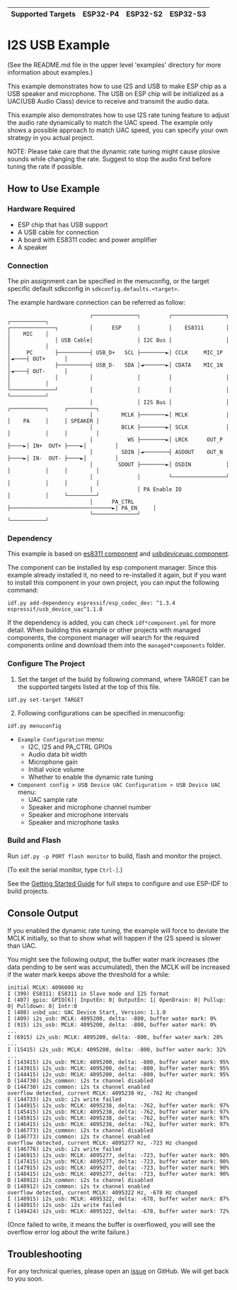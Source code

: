 | Supported Targets | ESP32-P4 | ESP32-S2 | ESP32-S3 |
| ----------------- | -------- | -------- | -------- |

# I2S USB Example

(See the README.md file in the upper level 'examples' directory for more information about examples.)

This example demonstrates how to use I2S and USB to make ESP chip as a USB speaker and microphone. The USB on ESP chip will be initialized as a UAC(USB Audio Class) device to receive and transmit the audio data.

This example also demonstrates how to use I2S rate tuning feature to adjust the audio rate dynamically to match the UAC speed. The example only shows a possible approach to match UAC speed, you can specify your own strategy in you actual project.

NOTE: Please take care that the dynamic rate tuning might cause plosive sounds while changing the rate. Suggest to stop the audio first before tuning the rate if possible.

## How to Use Example

### Hardware Required

* ESP chip that has USB support
* A USB cable for connection
* A board with ES8311 codec and power amplifier
* A speaker

### Connection

The pin assignment can be specified in the menuconfig, or the target specific default sdkconfig in `sdkconfig.defaults.<target>`.

The example hardware connection can be referred as follow:

```
                          ┌──────────────┐         ┌─────────────────┐     ┌───────────┐
┌──────────────┐          │      ESP     │         │    ES8311       │     │    MIC    │
│              │ USB Cable│              │ I2C Bus │                 │     │           │
│     PC       ├──────────┤ USB_D+   SCL ├────────►│ CCLK     MIC_1P │◄────┤ OUT+      │
│              ├──────────┤ USB_D-   SDA │◄───────►│ CDATA    MIC_1N │◄────┤ OUT-      │
│              │          │              │         │                 │     │           │
└──────────────┘          │              │         │                 │     └───────────┘
                          │              │ I2S Bus │                 │     ┌───────────┐     ┌─────────┐
                          │         MCLK ├────────►│ MCLK            │     │    PA     │     │ SPEAKER │
                          │         BCLK ├────────►│ SCLK            │     │           │     │         │
                          │           WS ├────────►│ LRCK      OUT_P ├────►│ IN+  OUT+ ├────►│         │
                          │         SDIN │◄────────┤ ASDOUT    OUT_N ├────►│ IN-  OUT- ├────►│         │
                          │        SDOUT ├────────►│ DSDIN           │     │           │     │         │
                          │              │         └─────────────────┘     │           │     │         │
                          │              │ PA Enable IO                    │           │     └─────────┘
                          │      PA_CTRL ├────────────────────────────────►│ PA_EN     │
                          └──────────────┘                                 └───────────┘
```

### Dependency

This example is based on [es8311 component](https://components.espressif.com/component/espressif/es8311) and [usb*device*uac component](https://components.espressif.com/component/espressif/usb*device*uac).

The component can be installed by esp component manager. Since this example already installed it, no need to re-installed it again, but if you want to install this component in your own project, you can input the following command:
```
idf.py add-dependency espressif/esp_codec_dev: ^1.3.4 espressif/usb_device_uac^1.1.0
```

If the dependency is added, you can check `idf*component.yml` for more detail. When building this example or other projects with managed components, the component manager will search for the required components online and download them into the `managed*components` folder.

### Configure The Project

1. Set the target of the build by following command, where TARGET can be the supported targets listed at the top of this file.
```
idf.py set-target TARGET
```
2. Following configurations can be specified in menuconfig:
```
idf.py menuconfig
```
* `Example Configuration` menu:
    - I2C, I2S and PA_CTRL GPIOs
    - Audio data bit width
    - Microphone gain
    - Initial voice volume
    - Whether to enable the dynamic rate tuning
* `Component config > USB Device UAC Configuration > USB Device UAC` menu:
    - UAC sample rate
    - Speaker and microphone channel number
    - Speaker and microphone intervals
    - Speaker and microphone tasks

### Build and Flash

Run `idf.py -p PORT flash monitor` to build, flash and monitor the project.

(To exit the serial monitor, type ``Ctrl-]``.)

See the [Getting Started Guide](https://docs.espressif.com/projects/esp-idf/en/latest/get-started/index.html) for full steps to configure and use ESP-IDF to build projects.

## Console Output

If you enabled the dynamic rate tuning, the example will force to deviate the MCLK initially, so that to show what will happen if the I2S speed is slower than UAC.

You might see the following output, the buffer water mark increases (the data pending to be sent was accumulated), then the MCLK will be increased if the water mark keeps above the threshold for a while:

```
initial MCLK: 4096000 Hz
I (399) ES8311: ES8311 in Slave mode and I2S format
I (407) gpio: GPIO[6]| InputEn: 0| OutputEn: 1| OpenDrain: 0| Pullup: 0| Pulldown: 0| Intr:0
I (408) usbd_uac: UAC Device Start, Version: 1.1.0
I (409) i2s_usb: MCLK: 4095200, delta: -800, buffer water mark: 0%
I (915) i2s_usb: MCLK: 4095200, delta: -800, buffer water mark: 0%
...
I (6915) i2s_usb: MCLK: 4095200, delta: -800, buffer water mark: 20%
...
I (15415) i2s_usb: MCLK: 4095200, delta: -800, buffer water mark: 32%
...
I (143415) i2s_usb: MCLK: 4095200, delta: -800, buffer water mark: 95%
I (143915) i2s_usb: MCLK: 4095200, delta: -800, buffer water mark: 95%
I (144415) i2s_usb: MCLK: 4095200, delta: -800, buffer water mark: 95%
D (144730) i2s_common: i2s tx channel disabled
D (144730) i2s_common: i2s tx channel enabled
overflow detected, current MCLK: 4095238 Hz, -762 Hz changed
E (144733) i2s_usb: i2s write failed
I (144915) i2s_usb: MCLK: 4095238, delta: -762, buffer water mark: 97%
I (145415) i2s_usb: MCLK: 4095238, delta: -762, buffer water mark: 97%
I (145915) i2s_usb: MCLK: 4095238, delta: -762, buffer water mark: 97%
I (146415) i2s_usb: MCLK: 4095238, delta: -762, buffer water mark: 97%
D (146773) i2s_common: i2s tx channel disabled
D (146773) i2s_common: i2s tx channel enabled
overflow detected, current MCLK: 4095277 Hz, -723 Hz changed
E (146776) i2s_usb: i2s write failed
I (146915) i2s_usb: MCLK: 4095277, delta: -723, buffer water mark: 90%
I (147415) i2s_usb: MCLK: 4095277, delta: -723, buffer water mark: 90%
I (147915) i2s_usb: MCLK: 4095277, delta: -723, buffer water mark: 90%
I (148415) i2s_usb: MCLK: 4095277, delta: -723, buffer water mark: 90%
D (148912) i2s_common: i2s tx channel disabled
D (148912) i2s_common: i2s tx channel enabled
overflow detected, current MCLK: 4095322 Hz, -678 Hz changed
I (148915) i2s_usb: MCLK: 4095322, delta: -678, buffer water mark: 87%
E (148915) i2s_usb: i2s write failed
I (149424) i2s_usb: MCLK: 4095322, delta: -678, buffer water mark: 72%
```

(Once failed to write, it means the buffer is overflowed, you will see the overflow error log about the write failure.)

## Troubleshooting

For any technical queries, please open an [issue](https://github.com/espressif/esp-idf/issues) on GitHub. We will get back to you soon.
